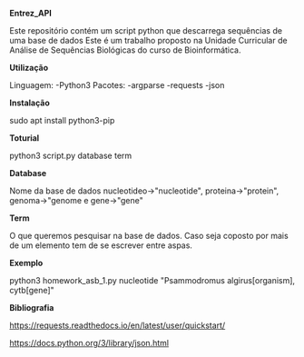 **Entrez_API**

Este repositório contém um script python que descarrega sequências de uma base de dados
Este é um trabalho proposto na Unidade Curricular de Análise de Sequências Biológicas do curso de Bioinformática.

**Utilização**

Linguagem:
  -Python3
Pacotes:
  -argparse
  -requests
  -json

**Instalação**

sudo apt install python3-pip

**Toturial**

python3 script.py database term

**Database**

Nome da base de dados nucleotideo->"nucleotide", proteina->"protein", genoma->"genome e gene->"gene"

**Term**

O que queremos pesquisar na base de dados. Caso seja coposto por mais de um elemento tem de se escrever entre aspas.

**Exemplo**

python3 homework_asb_1.py nucleotide "Psammodromus algirus[organism], cytb[gene]"

**Bibliografia**

https://requests.readthedocs.io/en/latest/user/quickstart/

https://docs.python.org/3/library/json.html
